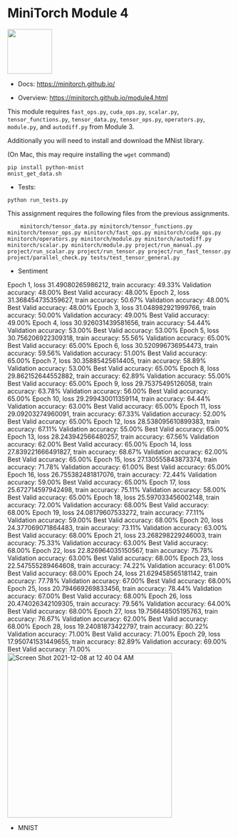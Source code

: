 # MiniTorch Module 4

<img src="https://minitorch.github.io/_images/match.png" width="100px">

* Docs: https://minitorch.github.io/

* Overview: https://minitorch.github.io/module4.html

This module requires `fast_ops.py`, `cuda_ops.py`, `scalar.py`, `tensor_functions.py`, `tensor_data.py`, `tensor_ops.py`, `operators.py`, `module.py`, and `autodiff.py` from Module 3.


Additionally you will need to install and download the MNist library.

(On Mac, this may require installing the `wget` command)

```
pip install python-mnist
mnist_get_data.sh
```


* Tests:

```
python run_tests.py
```

This assignment requires the following files from the previous assignments.

        minitorch/tensor_data.py minitorch/tensor_functions.py minitorch/tensor_ops.py minitorch/fast_ops.py minitorch/cuda_ops.py minitorch/operators.py minitorch/module.py minitorch/autodiff.py minitorch/scalar.py minitorch/module.py project/run_manual.py project/run_scalar.py project/run_tensor.py project/run_fast_tensor.py project/parallel_check.py tests/test_tensor_general.py
        
        
        
        
* Sentiment 

Epoch 1, loss 31.49080265986212, train accuracy: 49.33%
Validation accuracy: 48.00%
Best Valid accuracy: 48.00%
Epoch 2, loss 31.368454735359627, train accuracy: 50.67%
Validation accuracy: 48.00%
Best Valid accuracy: 48.00%
Epoch 3, loss 31.048982921999766, train accuracy: 50.00%
Validation accuracy: 49.00%
Best Valid accuracy: 49.00%
Epoch 4, loss 30.926031439581656, train accuracy: 54.44%
Validation accuracy: 53.00%
Best Valid accuracy: 53.00%
Epoch 5, loss 30.756206922309318, train accuracy: 55.56%
Validation accuracy: 65.00%
Best Valid accuracy: 65.00%
Epoch 6, loss 30.520996736954473, train accuracy: 59.56%
Validation accuracy: 51.00%
Best Valid accuracy: 65.00%
Epoch 7, loss 30.35885425614405, train accuracy: 58.89%
Validation accuracy: 53.00%
Best Valid accuracy: 65.00%
Epoch 8, loss 29.862152644552882, train accuracy: 62.89%
Validation accuracy: 55.00%
Best Valid accuracy: 65.00%
Epoch 9, loss 29.75375495126058, train accuracy: 63.78%
Validation accuracy: 56.00%
Best Valid accuracy: 65.00%
Epoch 10, loss 29.299430011359114, train accuracy: 64.44%
Validation accuracy: 63.00%
Best Valid accuracy: 65.00%
Epoch 11, loss 29.09203274960091, train accuracy: 67.33%
Validation accuracy: 52.00%
Best Valid accuracy: 65.00%
Epoch 12, loss 28.538095610899383, train accuracy: 67.11%
Validation accuracy: 55.00%
Best Valid accuracy: 65.00%
Epoch 13, loss 28.243942566480257, train accuracy: 67.56%
Validation accuracy: 62.00%
Best Valid accuracy: 65.00%
Epoch 14, loss 27.839221666491827, train accuracy: 68.67%
Validation accuracy: 62.00%
Best Valid accuracy: 65.00%
Epoch 15, loss 27.130555843873374, train accuracy: 71.78%
Validation accuracy: 61.00%
Best Valid accuracy: 65.00%
Epoch 16, loss 26.755382481817076, train accuracy: 72.44%
Validation accuracy: 59.00%
Best Valid accuracy: 65.00%
Epoch 17, loss 25.672714597942498, train accuracy: 75.11%
Validation accuracy: 58.00%
Best Valid accuracy: 65.00%
Epoch 18, loss 25.597033456002148, train accuracy: 72.00%
Validation accuracy: 68.00%
Best Valid accuracy: 68.00%
Epoch 19, loss 24.08179607533272, train accuracy: 77.11%
Validation accuracy: 59.00%
Best Valid accuracy: 68.00%
Epoch 20, loss 24.377069071864483, train accuracy: 73.11%
Validation accuracy: 63.00%
Best Valid accuracy: 68.00%
Epoch 21, loss 23.268298229246003, train accuracy: 75.33%
Validation accuracy: 63.00%
Best Valid accuracy: 68.00%
Epoch 22, loss 22.826964035150567, train accuracy: 75.78%
Validation accuracy: 63.00%
Best Valid accuracy: 68.00%
Epoch 23, loss 22.547555289464608, train accuracy: 74.22%
Validation accuracy: 61.00%
Best Valid accuracy: 68.00%
Epoch 24, loss 21.629458565181142, train accuracy: 77.78%
Validation accuracy: 67.00%
Best Valid accuracy: 68.00%
Epoch 25, loss 20.794669269833456, train accuracy: 78.44%
Validation accuracy: 67.00%
Best Valid accuracy: 68.00%
Epoch 26, loss 20.474026342109305, train accuracy: 79.56%
Validation accuracy: 64.00%
Best Valid accuracy: 68.00%
Epoch 27, loss 19.756648505195763, train accuracy: 76.67%
Validation accuracy: 62.00%
Best Valid accuracy: 68.00%
Epoch 28, loss 19.24081873422797, train accuracy: 80.22%
Validation accuracy: 71.00%
Best Valid accuracy: 71.00%
Epoch 29, loss 17.950741531449655, train accuracy: 82.89%
Validation accuracy: 69.00%
Best Valid accuracy: 71.00%
<img width="369" alt="Screen Shot 2021-12-08 at 12 40 04 AM" src="https://user-images.githubusercontent.com/42717070/145154562-05513cd5-0e50-4113-86e1-fc78ce3161bb.png">


* MNIST

